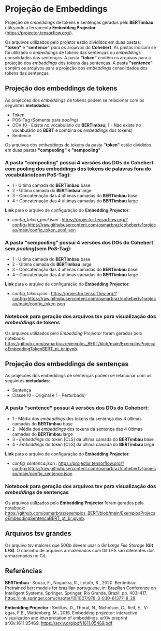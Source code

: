 # Projeção de Embeddings

Projeção de *embeddings* de tokens e sentenças gerados pelo **BERTimbau** utilizando a ferramenta **Embedding Projector** (https://projector.tensorflow.org/).

Os arquivos utilizados pelo projetor estão divididos em duas pastas: **"token"** e **"sentence"** para os arquivos do **Cohebert**. As pastas indicam se foi utilizado o *embeddings* de tokens das sentenças ou *embeddings* consolidados das sentenças. 
A pasta **"token"** contêm os arquivos para a projeção dos *embeddings* dos tokens das sentenças.
A pasta **"sentence"** contêm os arquivos para a projeção dos *embeddings* consolidados dos tokens das sentenças.

## Projeção dos embeddings de tokens

As projeções dos *embeddings* de tokens podem se relacionar com os seguintes **metadados**:
- Token
- POS-Tag (Somente para *pooling*)
- OOV (0 - Existe no vocabulário do **BERTimbau**, 1 - Não existe no vocabulário do **BERT** e combina os *embeddings* dos tokens)
- Sentence

Os arquivos dos *embeddings* de tokens da pasta **"token"** estão divididos em duas pastas **"compooling"** e **"sempooling"** .

### A pasta **"compooling"** possui 4 versões dos DOs do Cohebert com pooling dos embeddings dos tokens de palavras fora do vocabulário(com PoS-Tag):
- 1 - Última camada do **BERTimbau** base
- 2 - Última camada do **BERTimbau** large
- 3 - Concatenação das 4 últimas camadas do **BERTimbau** base
- 4 - Concatenação das 4 últimas camadas do **BERTimbau** large

**Link** para o arquivo de configuração do **Embedding Projector**:
- *config_token_pool.json* : https://projector.tensorflow.org/?config=https://raw.githubusercontent.com/osmarbraz/cohebertv1projecao/main/config_token_pool.json

### A pasta **"sempooling"** possui 4 versões dos DOs do Cohebert sem *pooling*(sem PoS-Tag):
- 1 - Última camada do **BERTimbau** base
- 2 - Última camada do **BERTimbau** large
- 3 - Concatenação das 4 últimas camadas do **BERTimbau** base
- 4 - Concatenação das 4 últimas camadas do **BERTimbau** large

**Link** para o arquivo de configuração do **Embedding Projector**:
- *config_token.json* : https://projector.tensorflow.org/?config=https://raw.githubusercontent.com/osmarbraz/cohebertv1projecao/main/config_token.json

### Notebook para geração dos arquivos tsv para visualização dos *embeddings* de tokens
 
Os arquivos utilizados pelo *Embedding* Projector foram gerados pelo notebook: https://github.com/osmarbraz/exemplos_BERT/blob/main/ExemplosProjecaoEmbeddingTokenBERT_pt_br.ipynb.

## Projeção dos embeddings de sentenças

As projeções dos embeddings de sentenças podem se relacionar com os seguintes **metadados**:
- Sentença
- Classe (0 - Original e 1 - Perturbado)

### A pasta **"sentence"** possui 4 versões dos DOs do Cohebert:
- 1 - Média dos *embeddings* dos tokens da sentença das 4 últimas camadas do **BERTimbau** base
- 2 - Média dos *embeddings* dos tokens da sentença das 4 últimas camadas do **BERTimbau** large
- 3 - *Embeddings* do token [CLS] da última camada do **BERTimbau** base
- 4 - *Embeddings* do token [CLS] da última camada do **BERTimbau** large

**Link** para o arquivo de configuração do **Embedding Projector**:
- *config_sentenca.json* : https://projector.tensorflow.org/?config=https://raw.githubusercontent.com/osmarbraz/cohebertv1projecao/main/config_sentence.json

### Notebook para geração dos arquivos tsv para visualização dos *embeddings* de sentenças
 
Os arquivos utilizados pelo **Embedding Projector** foram gerados pelo notebook: https://github.com/osmarbraz/exemplos_BERT/blob/main/ExemplosProjecaoEmbeddingSentencaBERT_pt_br.ipynb.

## Arquivos tsv grandes

Os arquivo tsv maiores que 50Gb devem usar o *Git Large File Storage* **(Git LFS)**. O caminho de arquivos armazenados com Git LFS são diferentes dos armazenados no Git.

## Referências

**BERTimbau** : Souza, F., Nogueira, R., Lotufo, R., 2020. Bertimbau: Pretrained bert models for brazilian portuguese, in: Brazilian Conference on Intelligent Systems, Springer. Springer, Rio Grande, Brazil. pp. 403–417. https://link.springer.com/chapter/10.1007/978-3-030-61377-8_28

**Embedding Projector** : Smilkov, D., Thorat, N., Nicholson, C., Reif, E., Vi ́egas, F.B., Wattenberg, M., 2016. Embedding projector: Interactive visualization and interpretation of embeddings. arXiv preprint arXiv:1611.05469. https://arxiv.org/pdf/1611.05469.pdf